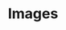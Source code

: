---
title: Images
level: igcse
paper: 1
topic: Data Representation
syllabus: 1.1.3
layout: cs_single
---